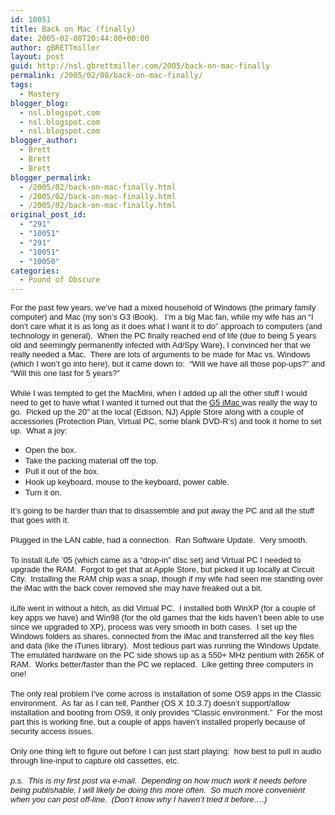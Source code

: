 ```yaml
---
id: 10051
title: Back on Mac (finally)
date: 2005-02-08T20:44:00+00:00
author: gBRETTmiller
layout: post
guid: http://nsl.gbrettmiller.com/2005/back-on-mac-finally
permalink: /2005/02/08/back-on-mac-finally/
tags:
  - Mastery
blogger_blog:
  - nsl.blogspot.com
  - nsl.blogspot.com
  - nsl.blogspot.com
blogger_author:
  - Brett
  - Brett
  - Brett
blogger_permalink:
  - /2005/02/back-on-mac-finally.html
  - /2005/02/back-on-mac-finally.html
  - /2005/02/back-on-mac-finally.html
original_post_id:
  - "291"
  - "10051"
  - "291"
  - "10051"
  - "10050"
categories:
  - Pound of Obscure
---
```

<div>
  <span class="550021023-08022005"><font face="Arial" size="2">For the past few years, we&#8217;ve had a mixed household of Windows (the primary family computer) and Mac (my son&#8217;s G3 iBook).&nbsp;&nbsp; I&#8217;m a big Mac fan, while my wife has an &#8220;I don&#8217;t care what it is as long as it does what I want it to do&#8221; approach to computers (and technology in general).&nbsp; When the PC finally reached end of life (due to being 5 years old and seemingly permanently infected with Ad/Spy Ware), I convinced her that we really needed a Mac.&nbsp; There are lots of arguments to be made for Mac vs. Windows (which I won&#8217;t go into here), but it came down to:&nbsp; &#8220;Will we have all those pop-ups?&#8221; and &#8220;Will this one last for 5 years?&#8221;</font></span>
</div>

<div>
  <span class="550021023-08022005"><font face="Arial" size="2"></font></span>&nbsp;
</div>

<div>
  <span class="550021023-08022005"><font face="Arial" size="2">While I was tempted to get the MacMini, when I added up all the other stuff I would need to get to have what I wanted it turned out that the <a href="http://www.apple.com/imac/">G5 iMac </a>was really the way to go.&nbsp; Picked up the 20&#8243; at the local (Edison, NJ) Apple Store along with a couple of accessories (Protection Plan, Virtual PC, some blank DVD-R&#8217;s) and took it home to set up.&nbsp; What a joy:</font></span>
</div>

  * <span class="550021023-08022005"><font face="Arial" size="2">Open the box.</font></span>
  * <span class="550021023-08022005"><font face="Arial" size="2">Take the packing material off the top.</font></span>
  * <span class="550021023-08022005"><font face="Arial" size="2">Pull it out of the box.</font></span>
  * <span class="550021023-08022005"><font face="Arial" size="2">Hook up keyboard, mouse to the keyboard, power cable.</font></span>
  * <span class="550021023-08022005"><font face="Arial" size="2">Turn it on.</font></span>

<div>
  <span class="550021023-08022005"><font face="Arial" size="2">It&#8217;s going to be harder than that to disassemble and put away&nbsp;the PC and all the stuff that goes with it.</font></span>
</div>

<div>
  <span class="550021023-08022005"><font face="Arial" size="2"></font></span>&nbsp;
</div>

<div>
  <span class="550021023-08022005"><font face="Arial" size="2">Plugged in the LAN cable, had a connection.&nbsp;&nbsp;Ran Software Update.&nbsp; Very smooth.</font></span>
</div>

<div>
  <span class="550021023-08022005"><font face="Arial" size="2"></font></span>&nbsp;
</div>

<div>
  <span class="550021023-08022005"><font face="Arial" size="2">To install iLife &#8217;05 (which came as a &#8220;drop-in&#8221; disc set) and Virtual PC I needed to upgrade the RAM.&nbsp; Forgot to get that at Apple Store, but picked it up locally at Circuit City.&nbsp; Installing the RAM chip was a snap, though if my wife had seen me standing over the iMac with the back cover removed she may have freaked out a bit.&nbsp; </font></span>
</div>

<div>
  <span class="550021023-08022005"><font face="Arial" size="2"></font></span>&nbsp;
</div>

<div>
  <span class="550021023-08022005"><font face="Arial" size="2">iLife went in without a hitch, as did Virtual PC.&nbsp; I installed both WinXP (for a couple of key apps we have) and Win98 (for the old games that the kids haven&#8217;t been able to use since we upgraded to XP), process was very smooth in both cases.&nbsp; I set up the Windows folders as shares, connected from the iMac and transferred all the key files and data (like the iTunes library).&nbsp; Most tedious part was running the Windows Update.&nbsp; The emulated hardware on the PC side shows up as a 550+ MHz pentium with 265K of RAM.&nbsp; Works better/faster than the PC we replaced.&nbsp; Like getting three computers in one!</font></span>
</div>

<div>
  <span class="550021023-08022005"><font face="Arial" size="2"></font></span>&nbsp;
</div>

<div>
  <span class="550021023-08022005"><font face="Arial" size="2">The only real problem I&#8217;ve come across is installation of some OS9 apps in the Classic environment.&nbsp; As far as I can tell, Panther (OS X 10.3.7) doesn&#8217;t support/allow installation&nbsp;and booting from OS9, it only provides &#8220;Classic environment.&#8221;&nbsp; For the most part this is working fine, but a couple of apps haven&#8217;t installed properly because of security access issues.</font></span>
</div>

<div>
  <span class="550021023-08022005"><font face="Arial" size="2"></font></span>&nbsp;
</div>

<div>
  <span class="550021023-08022005"><font face="Arial" size="2">Only one thing left to figure out before I can just start playing:&nbsp; how best to pull in audio through line-input to capture old cassettes, etc.</font></span>
</div>

<div>
  <span class="550021023-08022005"><font face="Arial" size="2"></font></span>&nbsp;
</div>

<div>
  <span class="550021023-08022005"><font face="Arial" size="2"><em>p.s.&nbsp; This is my first post via e-mail.&nbsp; Depending on how much work it needs before being publishable, I will likely be doing this more often.&nbsp; So much more convenient when you can post off-line.&nbsp; (Don&#8217;t know why I haven&#8217;t tried it before&#8230;.)</em></font></span>
</div>